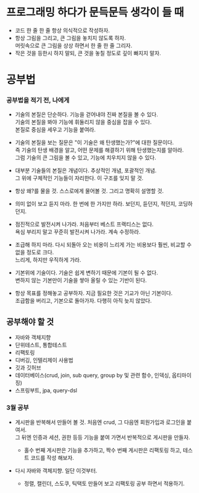 # 프로그래밍 하다가 문득문득 생각이 들 때
* 코드 한 줄 한 줄 항상 의식적으로 작성하자.
* 항상 그림을 그리고, 큰 그림을 놓치지 않도록 하자.   
머릿속으로 큰 그림을 상상 하면서 한 줄 한 줄 그리자.
* 작은 것을 등한시 하지 말되, 큰 것을 놓칠 정도로 깊이 빠지지 말자.

# 공부법
### 공부법을 적기 전, 나에게
* 기술의 본질은 단순하다. 기능을 걷어내야 진짜 본질을 볼 수 있다.   
기술의 본질을 봐야 기능에 휘둘리지 않을 중심을 잡을 수 있다.   
본질로 중심을 세우고 기능을 붙여라.   

* 기술의 본질을 보는 질문은 "이 기술은 왜 탄생했는가?"에 대한 질문이다.   
즉 기술의 탄생 배경을 알고, 어떤 문제를 해결하기 위해 탄생했는지를 알아라.   
그럼 기술의 큰 그림을 볼 수 있고, 기능에 치우치지 않을 수 있다.  

* 대부분 기술들의 본질은 개념이다. 추상적인 개념, 포괄적인 개념.   
그 위에 구체적인 기능들이 자리한다. 이 구조를 잊지 말 것.   

* 항상 왜?를 물을 것. 스스로에게 물어볼 것. 그리고 명확히 설명할 것.   

* 의미 없이 보고 듣지 마라. 한 번에 한 가지만 하라. 보던지, 듣던지, 적던지, 코딩하던지.   

* 점진적으로 발전시켜 나가라. 처음부터 베스트 프랙티스는 없다.   
욕심 부리지 말고 꾸준히 발전시켜 나가라. 계속 수정하라.   

* 조급해 하지 마라. 다시 되돌아 오는 비용이 느리게 가는 비용보다 훨씬, 비교할 수 없을 정도로 크다.   
느리게, 하지만 우직하게 가라.   

* 기본위에 기술이다. 기술은 쉽게 변하기 때문에 기본이 될 수 없다.   
변하지 않는 기본만이 기술을 쌓아 올릴 수 있는 기반이 된다.   

* 항상 목표를 정해놓고 공부하자. 지금 필요한 것은 기교가 아닌 기본이다.   
조급함을 버리고, 기본으로 돌아가자. 다행히 아직 늦지 않았다.

## 공부해야 할 것
* 자바와 객체지향   
* 단위테스트, 통합테스트   
* 리팩토링   
* 디버깅, 인텔리제이 사용법   
* 깃과 깃허브   
* 데이터베이스(crud, join, sub query, group by 및 관련 함수, 인덱싱, 옵티마이징)   
* 스프링부트, jpa, query-dsl

### 3월 공부
* 게시판을 반복해서 만들어 볼 것. 처음엔 crud, 그 다음엔 회원가입과 로그인을 붙여서.   
그 뒤엔 인증과 세션, 권한 등등 기능을 붙여 가면서 반복적으로 게시판을 만들자.   
  * 홀수 번째 게시판은 기능을 추가하고, 짝수 번째 게시판은 리팩토링 하고, 테스트 코드를 작성 해보자.

* 다시 자바와 객체지향. 일단 이것부터.   
  * 정렬, 캘린더, 스도쿠, 틱택토 만들어 보고 리팩토링 공부 하면서 적용하기.
